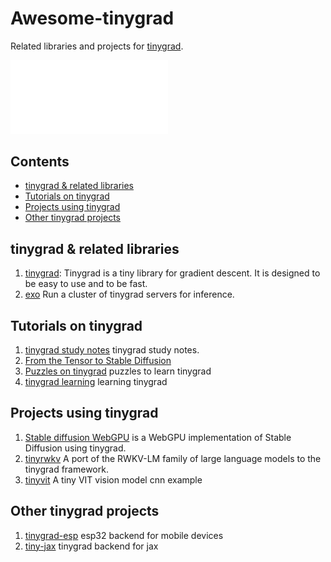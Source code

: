 # Awesome-tinygrad

Related libraries and projects for [tinygrad](https://github.com/tinygrad/tinygrad).

<picture>
  <source media="(prefers-color-scheme: light)" srcset="/docs/logo_tiny_light.svg">
  <img alt="tiny corp logo" src="/images/logo_tiny_dark.svg" width="50%" height="50%">
</picture>


## Contents

- [tinygrad & related libraries](#tinygrad--related-libraries)
- [Tutorials on tinygrad](#tutorials-on-tinygrad)
- [Projects using tinygrad](#projects-using-tinygrad)
- [Other tinygrad projects](#other-tinygrad-projects)


## tinygrad & related libraries

1. [tinygrad](http://tingrad.org): Tinygrad is a tiny library for gradient descent. It is designed to be easy to use and to be fast.
2. [exo](https://github.com/exo-explore/exo) Run a cluster of tinygrad servers for inference.

## Tutorials on tinygrad

1. [tinygrad study notes](https://github.com/mesozoic-egg/tinygrad-notes?tab=readme-ov-file) tinygrad study notes.
2. [From the Tensor to Stable Diffusion](https://github.com/jla524/fromthetensor)
3. [Puzzles on tinygrad](https://github.com/obadakhalili/tinygrad-tensor-puzzles) puzzles to learn tinygrad
4. [tinygrad learning](https://github.com/MahirAbbas/tinygrad-learning) learning tinygrad

## Projects using tinygrad

1. [Stable diffusion WebGPU](https://github.com/softwiredtech/stable-diffusion-webgpu) is a WebGPU implementation of Stable Diffusion using tinygrad.
2. [tinyrwkv](https://github.com/wozeparrot/tinyrwkv) A port of the RWKV-LM family of large language models to the tinygrad framework.
3. [tinyvit](https://github.com/EthanBnntt/tinygrad-vit) A tiny VIT vision model cnn example

## Other tinygrad projects

1. [tinygrad-esp](https://github.com/wozeparrot/tinygrad-on-esp32) esp32 backend for mobile devices
2. [tiny-jax](https://github.com/tengyifei/tinyjax) tinygrad backend for jax




